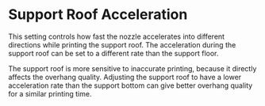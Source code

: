 Support Roof Acceleration
====
This setting controls how fast the nozzle accelerates into different directions while printing the support roof. The acceleration during the support roof can be set to a different rate than the support floor.

The support roof is more sensitive to inaccurate printing, because it directly affects the overhang quality. Adjusting the support roof to have a lower acceleration rate than the support bottom can give better overhang quality for a similar printing time.